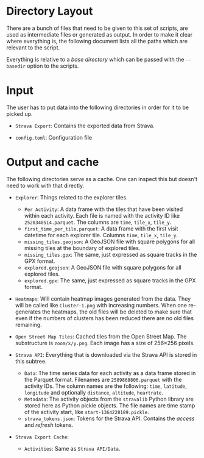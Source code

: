 # Directory Layout

There are a bunch of files that need to be given to this set of scripts, are used as intermediate files or generated as output. In order to make it clear where everything is, the following document lists all the paths which are relevant to the script.

Everything is relative to a *base directory* which can be passed with the `--basedir` option to the scripts.

# Input

The user has to put data into the following directories in order for it to be picked up.

- `Strava Export`: Contains the exported data from Strava.

- `config.toml`: Configuration file

# Output and cache

The following directories serve as a cache. One can inspect this but doesn't need to work with that directly.

- `Explorer`: Things related to the explorer tiles.

    - `Per Activity`: A data frame with the tiles that have been visited within each activity. Each file is named with the activity ID like `2520340514.parquet`. The columns are `time`, `tile_x`, `tile_y`.
    - `first_time_per_tile.parquet`: A data frame with the first visit datetime for each explorer tile. Columns `time`, `tile_x`, `tile_y`.
    - `missing_tiles.geojson`: A GeoJSON file with square polygons for all missing tiles at the boundary of explored tiles.
    - `missing_tiles.gpx`: The same, just expressed as square tracks in the GPX format.
    - `explored.geojson`: A GeoJSON file with square polygons for all explored tiles.
    - `explored.gpx`: The same, just expressed as square tracks in the GPX format.

- `Heatmaps`: Will contain heatmap images generated from the data. They will be called like `Cluster-1.png` with increasing numbers. When one re-generates the heatmaps, the old files will be deleted to make sure that even if the numbers of clusters has been reduced there are no old files remaining.

- `Open Street Map Tiles`: Cached tiles from the Open Street Map. The substructure is `zoom/x/y.png`. Each image has a size of 256×256 pixels.

- `Strava API`: Everything that is downloaded via the Strava API is stored in this subtree.

    - `Data`: The time series data for each activity as a data frame stored in the Parquet format. Filenames are `2589868806.parquet` with the activity IDs. The column names are the following: `time`, `latitude`, `longitude` and optionally `distance`, `altitude`, `heartrate`.
    - `Metadata`: The activity objects from the `stravalib` Python library are stored here as Python pickle objects. The file names are time stamp of the activity start, like `start-1364228189.pickle`.
    - `strava_tokens.json`: Tokens for the Strava API. Contains the *access* and *refresh* tokens.

- `Strava Export Cache`:

    - `Activities`: Same as `Strava API/Data`.